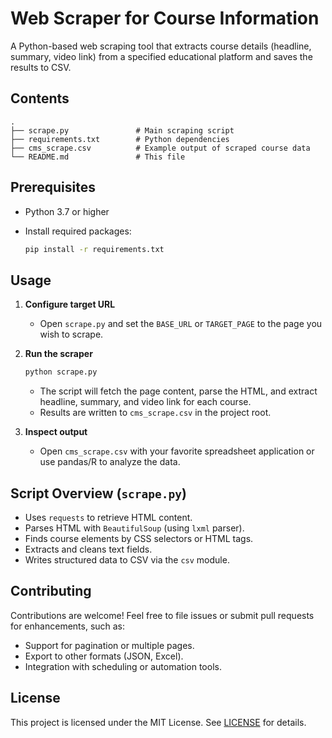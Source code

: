 # Web Scraper for Course Information

A Python-based web scraping tool that extracts course details (headline, summary, video link) from a specified educational platform and saves the results to CSV.

## Contents

```
.
├── scrape.py               # Main scraping script
├── requirements.txt        # Python dependencies
├── cms_scrape.csv          # Example output of scraped course data
└── README.md               # This file
```

## Prerequisites

* Python 3.7 or higher
* Install required packages:

  ```bash
  pip install -r requirements.txt
  ```

## Usage

1. **Configure target URL**

   * Open `scrape.py` and set the `BASE_URL` or `TARGET_PAGE` to the page you wish to scrape.

2. **Run the scraper**

   ```bash
   python scrape.py
   ```

   * The script will fetch the page content, parse the HTML, and extract headline, summary, and video link for each course.
   * Results are written to `cms_scrape.csv` in the project root.

3. **Inspect output**

   * Open `cms_scrape.csv` with your favorite spreadsheet application or use pandas/R to analyze the data.

## Script Overview (`scrape.py`)

* Uses `requests` to retrieve HTML content.
* Parses HTML with `BeautifulSoup` (using `lxml` parser).
* Finds course elements by CSS selectors or HTML tags.
* Extracts and cleans text fields.
* Writes structured data to CSV via the `csv` module.

## Contributing

Contributions are welcome! Feel free to file issues or submit pull requests for enhancements, such as:

* Support for pagination or multiple pages.
* Export to other formats (JSON, Excel).
* Integration with scheduling or automation tools.

## License

This project is licensed under the MIT License. See [LICENSE](/LICENSE) for details.
